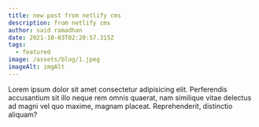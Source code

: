 ```yaml
---
title: new post from netlify cms
description: from netlify cms
author: said ramadhan
date: 2021-10-03T02:20:57.315Z
tags:
  - featured
image: /assets/blog/1.jpeg
imageAlt: imgAlt
---
```

Lorem ipsum dolor sit amet consectetur adipisicing elit. Perferendis accusantium sit illo neque rem omnis quaerat, nam similique vitae delectus ad magni vel quo maxime, magnam placeat. Reprehenderit, distinctio aliquam?